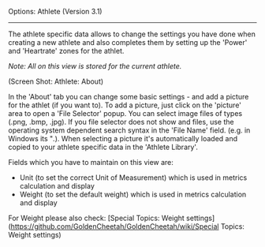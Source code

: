 Options: Athlete (Version 3.1)
***

The athlete specific data allows to change the settings you have done when creating a new athlete and also completes them by setting up the 'Power' and 'Heartrate' zones for the athlet.

_Note: All on this view is stored for the current athlete._

(Screen Shot: Athlete: About)

In the 'About' tab you can change some basic settings - and add a picture for the athlet (if you want to). To add a picture, just click on the 'picture' area to open a 'File Selector' popup. You can select image files of types (.png, .bmp, .jpg). If you file selector does not show and files, use the operating system dependent search syntax in the 'File Name' field. (e.g. in Windows its "*.*). When selecting a picture it's automatically loaded and copied to your athlete specific data in the 'Athlete Library'.

Fields which you have to maintain on this view are:

* Unit (to set the correct Unit of Measurement) which is used in metrics calculation and display
* Weight (to set the default weight) which is used in metrics calculation and display

For Weight please also check: [Special Topics: Weight settings] (https://github.com/GoldenCheetah/GoldenCheetah/wiki/Special Topics: Weight settings) 
